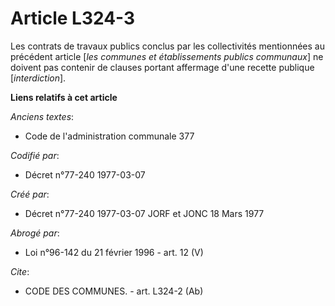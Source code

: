 # Article L324-3

Les contrats de travaux publics conclus par les collectivités mentionnées au précédent article [*les communes et
établissements publics communaux*] ne doivent pas contenir de clauses portant affermage d'une recette publique
[*interdiction*].

**Liens relatifs à cet article**

_Anciens textes_:

  - Code de l'administration communale 377

_Codifié par_:

  - Décret n°77-240 1977-03-07

_Créé par_:

  - Décret n°77-240 1977-03-07 JORF et JONC 18 Mars 1977

_Abrogé par_:

  - Loi n°96-142 du 21 février 1996 - art. 12 (V)

_Cite_:

  - CODE DES COMMUNES. - art. L324-2 (Ab)
